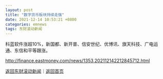 ```yaml
---
layout: post
title: "数字货币板块持续走强"
date: 2021-12-14 10:53:21 +0800
categories: emnews
tags: 东财滚动新闻
---
```


科蓝软件涨超10%，新国都、新开普、信安世纪、优博讯、旗天科技、广电运通、东信和平等跟涨。

<http://finance.eastmoney.com/news/1353,202112142212845712.html>

[返回东财滚动新闻](//finews.withounder.com/emnews/)｜[返回首页](//finews.withounder.com/)